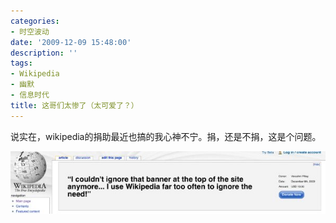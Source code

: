 ```yaml
---
categories:
- 时空波动
date: '2009-12-09 15:48:00'
description: ''
tags:
- Wikipedia
- 幽默
- 信息时代
title: 这哥们太惨了（太可爱了？）
---
```

说实在，wikipedia的捐助最近也搞的我心神不宁。捐，还是不捐，这是个问题。  
  
[![](/assets/spacetimewave/2014/01/6zx4ecpq09.jpg)](/assets/spacetimewave/2014/01/6zx4ecpq09.jpg)  


